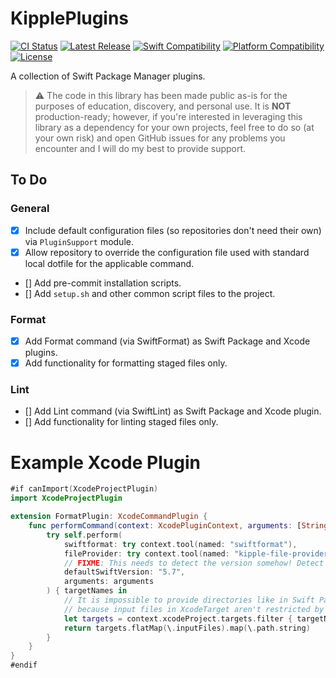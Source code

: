 # KipplePlugins

[![CI Status](https://github.com/swift-kipple/Plugins/actions/workflows/tests.yml/badge.svg)](https://github.com/swift-kipple/Plugins/actions/workflows/tests.yml)
[![Latest Release](https://img.shields.io/github/v/tag/swift-kipple/Plugins?color=blue&label=latest)](https://github.com/swift-kipple/Plugins/tags)
[![Swift Compatibility](https://img.shields.io/endpoint?url=https%3A%2F%2Fswiftpackageindex.com%2Fapi%2Fpackages%2Fswift-kipple%2FPlugins%2Fbadge%3Ftype%3Dswift-versions)](https://swiftpackageindex.com/swift-kipple/Plugins)
[![Platform Compatibility](https://img.shields.io/endpoint?url=https%3A%2F%2Fswiftpackageindex.com%2Fapi%2Fpackages%2Fswift-kipple%2FPlugins%2Fbadge%3Ftype%3Dplatforms)](https://swiftpackageindex.com/swift-kipple/Plugins)
[![License](https://img.shields.io/github/license/swift-kipple/Plugins)](https://github.com/swift-kipple/Plugins/blob/main/LICENSE)

A collection of Swift Package Manager plugins.

> :warning: The code in this library has been made public as-is for the purposes of education, discovery, and personal use. It is **NOT** production-ready; however, if you're interested in leveraging this library as a dependency for your own projects, feel free to do so (at your own risk) and open GitHub issues for any problems you encounter and I will do my best to provide support.

## To Do

### General

- [x] Include default configuration files (so repositories don't need their own) via `PluginSupport` module.
- [x] Allow repository to override the configuration file used with standard local dotfile for the applicable command.
- [] Add pre-commit installation scripts.
- [] Add `setup.sh` and other common script files to the project.

### Format

- [x] Add Format command (via SwiftFormat) as Swift Package and Xcode plugins.
- [x] Add functionality for formatting staged files only.

### Lint

- [] Add Lint command (via SwiftLint) as Swift Package and Xcode plugin.
- [] Add functionality for linting staged files only.

# Example Xcode Plugin

```swift
#if canImport(XcodeProjectPlugin)
import XcodeProjectPlugin

extension FormatPlugin: XcodeCommandPlugin {
    func performCommand(context: XcodePluginContext, arguments: [String]) throws {
        try self.perform(
            swiftformat: try context.tool(named: "swiftformat"),
            fileProvider: try context.tool(named: "kipple-file-provider"),
            // FIXME: This needs to detect the version somehow! Detect a .swift-version file, maybe?
            defaultSwiftVersion: "5.7",
            arguments: arguments
        ) { targetNames in
            // It is impossible to provide directories like in Swift Package case
            // because input files in XcodeTarget aren't restricted by a directory.
            let targets = context.xcodeProject.targets.filter { targetNames.contains($0.displayName) }
            return targets.flatMap(\.inputFiles).map(\.path.string)
        }
    }
}
#endif
```
